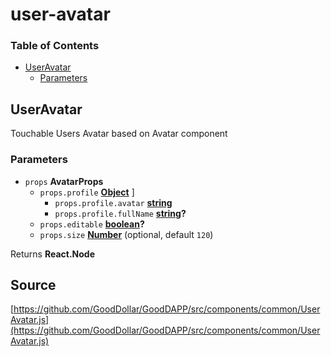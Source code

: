 # user-avatar

### Table of Contents

* [UserAvatar](user-avatar.md#useravatar)
  * [Parameters](user-avatar.md#parameters)

## UserAvatar

Touchable Users Avatar based on Avatar component

### Parameters

* `props` **AvatarProps** 
  * `props.profile` [**Object**](https://developer.mozilla.org/docs/Web/JavaScript/Reference/Global_Objects/Object) \]
    * `props.profile.avatar` [**string**](https://developer.mozilla.org/docs/Web/JavaScript/Reference/Global_Objects/String) 
    * `props.profile.fullName` [**string**](https://developer.mozilla.org/docs/Web/JavaScript/Reference/Global_Objects/String)**?** 
  * `props.editable` [**boolean**](https://developer.mozilla.org/docs/Web/JavaScript/Reference/Global_Objects/Boolean)**?** 
  * `props.size` [**Number**](https://developer.mozilla.org/docs/Web/JavaScript/Reference/Global_Objects/Number)  \(optional, default `120`\)

Returns **React.Node**

## Source

[https://github.com/GoodDollar/GoodDAPP/src/components/common/UserAvatar.js](https://github.com/GoodDollar/GoodDAPP/src/components/common/UserAvatar.js)


